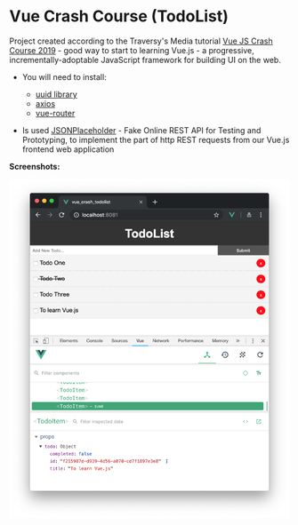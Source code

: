 # Vue Crash Course (TodoList)

Project created according to the Traversy's Media tutorial [Vue JS Crash Course 2019](https://www.youtube.com/watch?v=Wy9q22isx3U) - 
good way to start to learning Vue.js - a progressive, incrementally-adoptable JavaScript framework for building UI on the web.

* You will need to install:
    + [uuid library](https://github.com/kelektiv/node-uuid)
    + [axios](https://github.com/axios/axios)
    + [vue-router](https://github.com/vuejs/vue-router)

* Is used [JSONPlaceholder](https://jsonplaceholder.typicode.com/) - Fake Online REST API for Testing and Prototyping,
to implement the part of http REST requests from our Vue.js frontend web application

**Screenshots:**

![TodoList](images/todolist-screen1.png)
